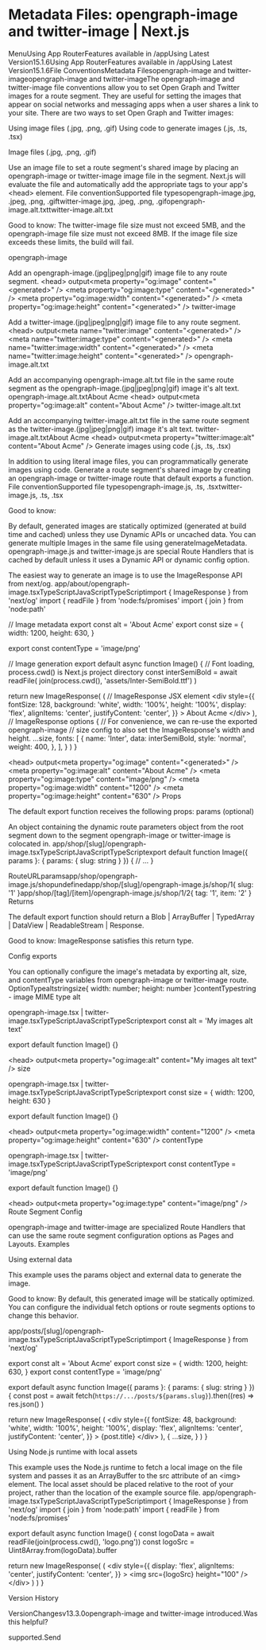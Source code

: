 # Metadata Files: opengraph-image and twitter-image | Next.js

<p>MenuUsing App RouterFeatures available in /appUsing Latest Version15.1.6Using App RouterFeatures available in /appUsing Latest Version15.1.6File ConventionsMetadata Filesopengraph-image and twitter-imageopengraph-image and twitter-imageThe opengraph-image and twitter-image file conventions allow you to set Open Graph and Twitter images for a route segment.
They are useful for setting the images that appear on social networks and messaging apps when a user shares a link to your site.
There are two ways to set Open Graph and Twitter images:</p>
<p>Using image files (.jpg, .png, .gif)
Using code to generate images (.js, .ts, .tsx)</p>
<p>Image files (.jpg, .png, .gif)</p>
<p>Use an image file to set a route segment's shared image by placing an opengraph-image or twitter-image image file in the segment.
Next.js will evaluate the file and automatically add the appropriate tags to your app's &lt;head&gt; element.
File conventionSupported file typesopengraph-image.jpg, .jpeg, .png, .giftwitter-image.jpg, .jpeg, .png, .gifopengraph-image.alt.txttwitter-image.alt.txt</p>
<p>Good to know:
The twitter-image file size must not exceed 5MB, and the opengraph-image file size must not exceed 8MB. If the image file size exceeds these limits, the build will fail.</p>
<p>opengraph-image</p>
<p>Add an opengraph-image.(jpg|jpeg|png|gif) image file to any route segment.
&lt;head&gt; output&lt;meta property=&quot;og:image&quot; content=&quot;&lt;generated&gt;&quot; /&gt;
&lt;meta property=&quot;og:image:type&quot; content=&quot;&lt;generated&gt;&quot; /&gt;
&lt;meta property=&quot;og:image:width&quot; content=&quot;&lt;generated&gt;&quot; /&gt;
&lt;meta property=&quot;og:image:height&quot; content=&quot;&lt;generated&gt;&quot; /&gt;
twitter-image</p>
<p>Add a twitter-image.(jpg|jpeg|png|gif) image file to any route segment.
&lt;head&gt; output&lt;meta name=&quot;twitter:image&quot; content=&quot;&lt;generated&gt;&quot; /&gt;
&lt;meta name=&quot;twitter:image:type&quot; content=&quot;&lt;generated&gt;&quot; /&gt;
&lt;meta name=&quot;twitter:image:width&quot; content=&quot;&lt;generated&gt;&quot; /&gt;
&lt;meta name=&quot;twitter:image:height&quot; content=&quot;&lt;generated&gt;&quot; /&gt;
opengraph-image.alt.txt</p>
<p>Add an accompanying opengraph-image.alt.txt file in the same route segment as the opengraph-image.(jpg|jpeg|png|gif) image it's alt text.
opengraph-image.alt.txtAbout Acme
&lt;head&gt; output&lt;meta property=&quot;og:image:alt&quot; content=&quot;About Acme&quot; /&gt;
twitter-image.alt.txt</p>
<p>Add an accompanying twitter-image.alt.txt file in the same route segment as the twitter-image.(jpg|jpeg|png|gif) image it's alt text.
twitter-image.alt.txtAbout Acme
&lt;head&gt; output&lt;meta property=&quot;twitter:image:alt&quot; content=&quot;About Acme&quot; /&gt;
Generate images using code (.js, .ts, .tsx)</p>
<p>In addition to using literal image files, you can programmatically generate images using code.
Generate a route segment's shared image by creating an opengraph-image or twitter-image route that default exports a function.
File conventionSupported file typesopengraph-image.js, .ts, .tsxtwitter-image.js, .ts, .tsx</p>
<p>Good to know:</p>
<p>By default, generated images are statically optimized (generated at build time and cached) unless they use Dynamic APIs or uncached data.
You can generate multiple Images in the same file using generateImageMetadata.
opengraph-image.js and twitter-image.js are special Route Handlers that is cached by default unless it uses a Dynamic API or dynamic config option.</p>
<p>The easiest way to generate an image is to use the ImageResponse API from next/og.
app/about/opengraph-image.tsxTypeScriptJavaScriptTypeScriptimport { ImageResponse } from 'next/og'
import { readFile } from 'node:fs/promises'
import { join } from 'node:path'</p>
<p>// Image metadata
export const alt = 'About Acme'
export const size = {
width: 1200,
height: 630,
}</p>
<p>export const contentType = 'image/png'</p>
<p>// Image generation
export default async function Image() {
// Font loading, process.cwd() is Next.js project directory
const interSemiBold = await readFile(
join(process.cwd(), 'assets/Inter-SemiBold.ttf')
)</p>
<p>return new ImageResponse(
(
// ImageResponse JSX element
&lt;div
style={{
fontSize: 128,
background: 'white',
width: '100%',
height: '100%',
display: 'flex',
alignItems: 'center',
justifyContent: 'center',
}}
&gt;
About Acme
&lt;/div&gt;
),
// ImageResponse options
{
// For convenience, we can re-use the exported opengraph-image
// size config to also set the ImageResponse's width and height.
...size,
fonts: [
{
name: 'Inter',
data: interSemiBold,
style: 'normal',
weight: 400,
},
],
}
)
}</p>
<p>&lt;head&gt; output&lt;meta property=&quot;og:image&quot; content=&quot;&lt;generated&gt;&quot; /&gt;
&lt;meta property=&quot;og:image:alt&quot; content=&quot;About Acme&quot; /&gt;
&lt;meta property=&quot;og:image:type&quot; content=&quot;image/png&quot; /&gt;
&lt;meta property=&quot;og:image:width&quot; content=&quot;1200&quot; /&gt;
&lt;meta property=&quot;og:image:height&quot; content=&quot;630&quot; /&gt;
Props</p>
<p>The default export function receives the following props:
params (optional)</p>
<p>An object containing the dynamic route parameters object from the root segment down to the segment opengraph-image or twitter-image is colocated in.
app/shop/[slug]/opengraph-image.tsxTypeScriptJavaScriptTypeScriptexport default function Image({ params }: { params: { slug: string } }) {
// ...
}</p>
<p>RouteURLparamsapp/shop/opengraph-image.js/shopundefinedapp/shop/[slug]/opengraph-image.js/shop/1{ slug: '1' }app/shop/[tag]/[item]/opengraph-image.js/shop/1/2{ tag: '1', item: '2' }
Returns</p>
<p>The default export function should return a Blob | ArrayBuffer | TypedArray | DataView | ReadableStream | Response.</p>
<p>Good to know: ImageResponse satisfies this return type.</p>
<p>Config exports</p>
<p>You can optionally configure the image's metadata by exporting alt, size, and contentType variables from opengraph-image or twitter-image route.
OptionTypealtstringsize{ width: number; height: number }contentTypestring - image MIME type
alt</p>
<p>opengraph-image.tsx | twitter-image.tsxTypeScriptJavaScriptTypeScriptexport const alt = 'My images alt text'</p>
<p>export default function Image() {}</p>
<p>&lt;head&gt; output&lt;meta property=&quot;og:image:alt&quot; content=&quot;My images alt text&quot; /&gt;
size</p>
<p>opengraph-image.tsx | twitter-image.tsxTypeScriptJavaScriptTypeScriptexport const size = { width: 1200, height: 630 }</p>
<p>export default function Image() {}</p>
<p>&lt;head&gt; output&lt;meta property=&quot;og:image:width&quot; content=&quot;1200&quot; /&gt;
&lt;meta property=&quot;og:image:height&quot; content=&quot;630&quot; /&gt;
contentType</p>
<p>opengraph-image.tsx | twitter-image.tsxTypeScriptJavaScriptTypeScriptexport const contentType = 'image/png'</p>
<p>export default function Image() {}</p>
<p>&lt;head&gt; output&lt;meta property=&quot;og:image:type&quot; content=&quot;image/png&quot; /&gt;
Route Segment Config</p>
<p>opengraph-image and twitter-image are specialized Route Handlers that can use the same route segment configuration options as Pages and Layouts.
Examples</p>
<p>Using external data</p>
<p>This example uses the params object and external data to generate the image.</p>
<p>Good to know:
By default, this generated image will be statically optimized. You can configure the individual fetch options or route segments options to change this behavior.</p>
<p>app/posts/[slug]/opengraph-image.tsxTypeScriptJavaScriptTypeScriptimport { ImageResponse } from 'next/og'</p>
<p>export const alt = 'About Acme'
export const size = {
width: 1200,
height: 630,
}
export const contentType = 'image/png'</p>
<p>export default async function Image({ params }: { params: { slug: string } }) {
const post = await fetch(<code>https://.../posts/${params.slug}</code>).then((res) =&gt;
res.json()
)</p>
<p>return new ImageResponse(
(
&lt;div
style={{
fontSize: 48,
background: 'white',
width: '100%',
height: '100%',
display: 'flex',
alignItems: 'center',
justifyContent: 'center',
}}
&gt;
{post.title}
&lt;/div&gt;
),
{
...size,
}
)
}</p>
<p>Using Node.js runtime with local assets</p>
<p>This example uses the Node.js runtime to fetch a local image on the file system and passes it as an ArrayBuffer to the src attribute of an &lt;img&gt; element. The local asset should be placed relative to the root of your project, rather than the location of the example source file.
app/opengraph-image.tsxTypeScriptJavaScriptTypeScriptimport { ImageResponse } from 'next/og'
import { join } from 'node:path'
import { readFile } from 'node:fs/promises'</p>
<p>export default async function Image() {
const logoData = await readFile(join(process.cwd(), 'logo.png'))
const logoSrc = Uint8Array.from(logoData).buffer</p>
<p>return new ImageResponse(
(
&lt;div
style={{
display: 'flex',
alignItems: 'center',
justifyContent: 'center',
}}
&gt;
&lt;img src={logoSrc} height=&quot;100&quot; /&gt;
&lt;/div&gt;
)
)
}</p>
<p>Version History</p>
<p>VersionChangesv13.3.0opengraph-image and twitter-image introduced.Was this helpful?</p>
<p>supported.Send</p>
